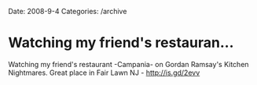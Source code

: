Date: 2008-9-4
Categories: /archive

# Watching my friend's restauran...

Watching my friend's restaurant -Campania- on Gordan Ramsay's Kitchen Nightmares. Great place in Fair Lawn NJ - http://is.gd/2evv
